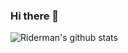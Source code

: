 ### Hi there 👋
![Riderman's github stats](https://github-readme-stats.vercel.app/api?username=ridermansb&show_icons=true&hide_border=true)
<!--
**44a6z22/44a6z22** is a ✨ _special_ ✨ repository because its `README.md` (this file) appears on your GitHub profile.

Here are some ideas to get you started:

- 🔭 I’m currently working on ...
- 🌱 I’m currently learning ...
- 👯 I’m looking to collaborate on ...
- 🤔 I’m looking for help with ...
- 💬 Ask me about ...
- 📫 How to reach me: ...
- 😄 Pronouns: ...
- ⚡ Fun fact: ...
-->

